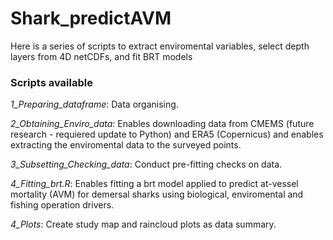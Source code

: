 # Shark_predictAVM
Here is a series of scripts to extract enviromental variables, select depth layers from 4D netCDFs, and fit BRT models

### Scripts available
*1_Preparing_dataframe*: Data organising.

*2_Obtaining_Enviro_data*: Enables downloading data from CMEMS (future research - requiered update to Python) and ERA5 (Copernicus) and enables extracting the enviromental data to the surveyed points.

*3_Subsetting_Checking_data*: Conduct pre-fitting checks on data.

*4_Fitting_brt.R*: Enables fitting a brt model applied to predict at-vessel mortality (AVM) for demersal sharks using biological, enviromental and fishing operation drivers.

*4_Plots*: Create study map and raincloud plots as data summary. 
